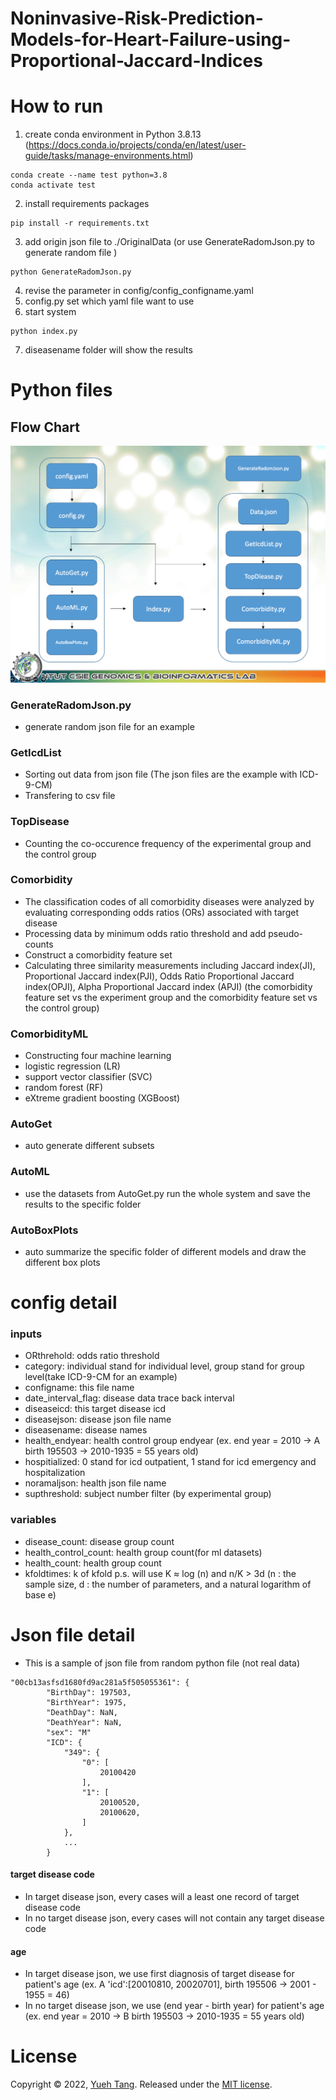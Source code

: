 # Noninvasive-Risk-Prediction-Models-for-Heart-Failure-using-Proportional-Jaccard-Indices
# How to run
1. create conda environment in Python 3.8.13 (https://docs.conda.io/projects/conda/en/latest/user-guide/tasks/manage-environments.html)
```
conda create --name test python=3.8
conda activate test
```
2. install requirements packages
```
pip install -r requirements.txt
```
3. add origin json file to ./OriginalData (or use GenerateRadomJson.py to generate random file )
```
python GenerateRadomJson.py
```
4. revise the parameter in config/config_configname.yaml
5. config.py set which yaml file want to use
6. start system
```
python index.py
```
7. diseasename folder will show the results

# Python files
## Flow Chart
![image](https://github.com/tang03130313/Noninvasive-Risk-Prediction-Models-for-Heart-Failure-using-Proportional-Jaccard-Indices/blob/main/images/flowchart.png)
### GenerateRadomJson.py
+ generate random  json file for an example
### GetIcdList  
+ Sorting out data from json file (The json files are the example with ICD-9-CM)
+ Transfering to csv file
### TopDisease
+ Counting the co-occurence frequency of the experimental group and the control group
### Comorbidity
+ The classification codes of all comorbidity diseases were analyzed by evaluating corresponding odds ratios (ORs) associated with target disease
+ Processing data by minimum odds ratio threshold and add pseudo-counts
+ Construct a comorbidity feature set
+ Calculating three similarity measurements including Jaccard index(JI), Proportional Jaccard index(PJI), Odds Ratio Proportional Jaccard index(OPJI), Alpha Proportional Jaccard index (APJI) (the comorbidity feature set vs the experiment group and the comorbidity feature set vs the control group)
### ComorbidityML
+ Constructing four machine learning 
+ logistic regression (LR)
+ support vector classifier (SVC) 
+ random forest (RF) 
+ eXtreme gradient boosting (XGBoost)
### AutoGet
+ auto generate different subsets
### AutoML
+ use the datasets from AutoGet.py run the whole system and save the results to the specific folder
### AutoBoxPlots
+ auto summarize the specific folder of different models and draw the different box plots 

# config detail
### inputs
+ ORthrehold: odds ratio threshold
+ category: individual stand for individual level, group stand for group level(take ICD-9-CM for an example)
+ configname: this file name
+ date_interval_flag: disease data trace back interval
+ diseaseicd: this target disease icd
+ diseasejson: disease json file name
+ diseasename: disease names
+ health_endyear: health control group endyear (ex. end year = 2010 -> A birth 195503 -> 2010-1935 = 55 years old)
+ hospitialized: 0 stand for icd outpatient, 1 stand for icd emergency and hospitalization
+ noramaljson: health json file name
+ supthreshold: subject number filter (by experimental group)
### variables
+ disease_count: disease group count
+ health_control_count: health group count(for ml datasets)
+ health_count: health group count
+ kfoldtimes: k of kfold p.s. will use K ≈ log (n) and n/K > 3d (n : the sample size, d : the number of parameters, and a natural logarithm of base e)

# Json file detail
+ This is a sample of json file from random python file (not real data)
```
"00cb13asfsd1680fd9ac281a5f505055361": {
        "BirthDay": 197503,
        "BirthYear": 1975,
        "DeathDay": NaN,
        "DeathYear": NaN,
        "sex": "M"
        "ICD": {
            "349": {
                "0": [
                    20100420
                ],
                "1": [
                    20100520,
                    20100620,
                ]
            },
            ...
        }
```
#### target disease code
+ In target disease json, every cases will a least one record of target disease code
+ In no target disease json, every cases will not contain any target disease code
#### age
+ In target disease json, we use first diagnosis of target disease for patient's age (ex. A 'icd':[20010810, 20020701], birth 195506 -> 2001 - 1955 = 46)
+ In no target disease json, we use (end year - birth year) for patient's age (ex. end year = 2010 -> B birth 195503 -> 2010-1935 = 55 years old)

# License
Copyright © 2022, [Yueh Tang](https://github.com/tang03130313).
Released under the [MIT license](LICENSE).
